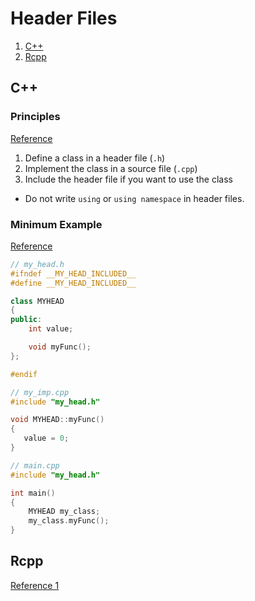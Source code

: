 # Header Files

1. [C++](#c==)
2. [Rcpp](#rcpp)


## C++
### Principles
[Reference](http://www7b.biglobe.ne.jp/~robe/cpphtml/html02/cpp02007.html)

1. Define a class in a header file (`.h`)
2. Implement the class in a source file (`.cpp`)
3. Include the header file if you want to use the class

* Do not write `using` or `using namespace` in header files.

### Minimum Example
[Reference](http://www7b.biglobe.ne.jp/~robe/cpphtml/html02/cpp02007.html)

```cpp
// my_head.h
#ifndef __MY_HEAD_INCLUDED__
#define __MY_HEAD_INCLUDED__

class MYHEAD
{
public:
    int value;

    void myFunc();
};

#endif
```

```cpp
// my_imp.cpp
#include "my_head.h"

void MYHEAD::myFunc()
{
   value = 0;
}
```

```cpp
// main.cpp
#include "my_head.h"

int main()
{
    MYHEAD my_class;
    my_class.myFunc();
}
```

## Rcpp
[Reference 1](https://knausb.github.io/2017/08/header-files-in-rcpp/)





